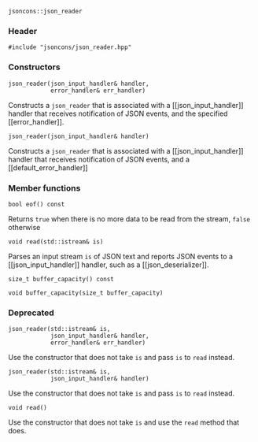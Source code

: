     jsoncons::json_reader

### Header

    #include "jsoncons/json_reader.hpp"

### Constructors

    json_reader(json_input_handler& handler,
                error_handler& err_handler)
Constructs a `json_reader` that is associated with a [[json_input_handler]] handler that receives
notification of JSON events, and the specified [[error_handler]].

    json_reader(json_input_handler& handler)
Constructs a `json_reader` that is associated with a [[json_input_handler]] handler that receives
notification of JSON events, and a [[default_error_handler]]

### Member functions

    bool eof() const
Returns `true` when there is no more data to be read from the stream, `false` otherwise

    void read(std::istream& is)
Parses an input stream `is` of JSON text and reports JSON events to a [[json_input_handler]] handler, such as a [[json_deserializer]].

    size_t buffer_capacity() const

    void buffer_capacity(size_t buffer_capacity)

### Deprecated

    json_reader(std::istream& is,
                json_input_handler& handler,
                error_handler& err_handler)
Use the constructor that does not take `is` and pass `is` to `read` instead.

    json_reader(std::istream& is,
                json_input_handler& handler)
Use the constructor that does not take `is` and pass `is` to `read` instead.

    void read()
Use the constructor that does not take `is` and use the `read` method that does.

